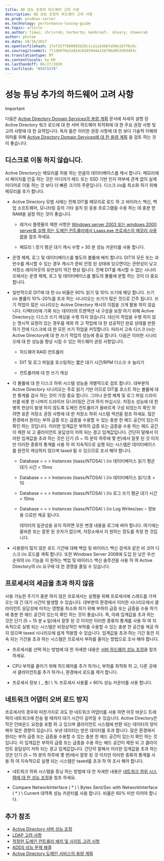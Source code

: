 ```yaml
---
title: AD 성능 조정의 하드웨어 고려 사항
description: AD 성능 조정의 하드웨어 고려 사항
ms.prod: windows-server
ms.technology: performance-tuning-guide
ms.topic: article
ms.author: timwi; chrisrob; herbertm; kenbrumf;  mleary; shawnrab
author: phstee
ms.date: 10/16/2017
ms.openlocfilehash: 1fef257f860895b20c1ca1a24b6fa50e16f70c8c
ms.sourcegitcommit: 771db070a3a924c8265944e21bf9bd85350dd93c
ms.translationtype: MT
ms.contentlocale: ko-KR
ms.lasthandoff: 06/27/2020
ms.locfileid: "85471578"
---
```

# <a name="hardware-considerations-in-adds-performance-tuning"></a>성능 튜닝 추가의 하드웨어 고려 사항

>[!Important]
> 다음은 [Active Directory Domain Services의 용량 계획](https://go.microsoft.com/fwlink/?LinkId=324566) 문서에 자세히 설명 된 Active Directory 워크 로드에 대 한 서버 하드웨어 최적화에 대 한 주요 권장 사항 및 고려 사항에 대 한 요약입니다. 독자 들은 이러한 권장 사항에 대 한 보다 기술적 이해와 의미를 위해 [Active Directory Domain Services에 대 한 용량 계획](https://go.microsoft.com/fwlink/?LinkId=324566) 을 검토 하는 것이 좋습니다.

## <a name="avoid-going-to-disk"></a>디스크로 이동 하지 않습니다.

Active Directory는 메모리를 허용 하는 만큼의 데이터베이스를 캐시 합니다. 메모리에서 페이지를 인출 하는 것은 미디어가 헤드 또는 SSD 기반 인지 여부에 관계 없이 실제 미디어로 이동 하는 것 보다 더 빠른 크기의 주문입니다. 디스크 i/o를 최소화 하기 위해 메모리를 추가 합니다.

-   Active Directory 모범 사례는 전체 DIT를 메모리로 로드 하 고 바이러스 백신, 백업 소프트웨어, 모니터링 등의 기타 설치 된 응용 프로그램을 수용 하는 데 충분 한 RAM을 설정 하는 것이 좋습니다.

    -   레거시 플랫폼의 제한 사항은 [Windows server 2003 또는 windows 2000 server를 실행 하는 도메인 컨트롤러에서 Lsass.exe 프로세스의 메모리 사용량](https://support.microsoft.com/kb/308356)을 참조 하세요.

    -   메모리 \\ 장기 평균 대기 캐시 수명 &gt; 30 분 성능 카운터를 사용 합니다.

-   운영 체제, 로그 및 데이터베이스를 별도의 볼륨에 배치 합니다. DIT의 모든 또는 과반수를 캐시할 수 있는 경우 캐시가 준비 안정 된 상태에 있으면이는 관련성이 낮고 저장소 레이아웃의 유연성이 약간 향상 됩니다. 전체 DIT를 캐시할 수 없는 시나리오에서는 운영 체제, 로그 및 데이터베이스를 별도의 볼륨에 분할 하는 것이 더 중요 합니다.

-   일반적으로 DIT에 대 한 i/o 비율은 90% 읽기 및 10% 쓰기에 해당 합니다. 쓰기 i/o 볼륨이 10%-20%를 초과 하는 시나리오는 쓰기가 많은 것으로 간주 됩니다. 쓰기 작업이 많은 시나리오는 Active Directory 캐시의 이점을 크게 활용 하지 않습니다. 디렉터리에 기록 되는 데이터의 트랜잭션 내 구성을 보장 하기 위해 Active Directory는 디스크 쓰기 캐싱을 수행 하지 않습니다. 대신이 작업을 수행 하지 않는 명시적 요청이 있는 경우를 제외 하 고 작업에 대 한 성공적인 완료 상태를 반환 하기 전에 디스크에 대 한 모든 쓰기 작업을 커밋합니다. 따라서 고속 디스크 i/o는 Active Directory에 대 한 쓰기 작업의 성능에 중요 합니다. 다음은 이러한 시나리오에 대 한 성능을 향상 시킬 수 있는 하드웨어 권장 사항입니다.

    -   하드웨어 RAID 컨트롤러

    -   DIT 및 로그 파일을 호스팅하는 짧은 대기 시간/RPM 디스크 수 늘리기

    -   컨트롤러에 대 한 쓰기 캐싱

-   각 볼륨에 대 한 디스크 하위 시스템 성능을 개별적으로 검토 합니다. 대부분의 Active Directory 시나리오는 주로 읽기 기반 이므로 DIT를 호스트 하는 볼륨에 대 한 통계를 검사 하는 것이 가장 중요 합니다. 그러나 운영 체제 및 로그 파일 드라이브를 비롯 한 나머지 드라이브 모니터링은 간과 하지 마십시오. 저장소 성능에 대 한 병목 현상이 발생 하지 않도록 도메인 컨트롤러가 올바르게 구성 되었는지 확인 하려면 표준 저장소 권장 사항에 대 한 저장소 하위 시스템 섹션을 참조 하세요. 많은 환경에서 원리는 부하 급증 또는 급증을 수용할 수 있는 충분 한 헤드 공간이 있는지 확인 하는 것입니다. 이러한 임계값은 부하의 급증 또는 급증을 수용 하는 헤드 공간이 제한 되 고 클라이언트 응답성이 저하 되는 경고 임계값입니다. 간단히 말해서 이러한 임계값을 초과 하는 것은 단기 (5 ~ 15 분의 하루에 몇 번)에서 잘못 된 것 이지만 이러한 종류의 통계를 사용 하 여 지속적으로 실행 되는 시스템은 데이터베이스를 완전히 캐싱하지 않으며 taxed 될 수 있으므로 조사 해야 합니다.

    -   Database = = &gt; Instances (lsass/NTDSA) \\ I/o 데이터베이스 읽기 평균 대기 시간 &lt; 15ms

    -   Database = = &gt; Instances (lsass/NTDSA) \\ I/o 데이터베이스 읽기/초 &lt; 10

    -   Database = = &gt; Instances (lsass/NTDSA) \\ I/o 로그 쓰기 평균 대기 시간 &lt; 10ms

    -   Database = = &gt; Instances (lsass/NTDSA) \\ I/o Log Writes/sec – 정보용 으로만 제공 됩니다.

        데이터의 일관성을 유지 하려면 모든 변경 내용을 로그에 써야 합니다. 여기에는 올바른 또는 잘못 된 숫자가 없으며, 저장소에서 지 원하는 정도를 측정 한 것입니다.

-   사용량이 많지 않은 로드 기간에 대해 백업 및 바이러스 백신 검색과 같은 비 코어 디스크 i/o 로드를 계획 합니다. 또한 Windows Server 2008에 도입 된 낮은 우선 순위의 i/o 기능을 지 원하는 백업 및 바이러스 백신 솔루션을 사용 하 여 Active Directory의 i/o 요구에 대 한 경쟁을 줄일 수 있습니다.

## <a name="dont-over-tax-the-processors"></a>프로세서의 세금을 초과 하지 않음

사용 가능한 주기가 충분 하지 않은 프로세서는 실행을 위해 프로세서에 스레드를 가져오는 데 긴 대기 시간이 발생할 수 있습니다. 대부분의 환경에서 이러한 시나리오에서 클라이언트 응답성에 미치는 영향을 최소화 하기 위해 부하의 급증 또는 급증을 수용 하기에 충분 한 헤드 공간이 있는지 확인 하는 것이 좋습니다. 즉, 아래 임계값을 초과 하는 것은 단기 (5 ~ 15 분 a 일)에서 잘못 된 것 이지만 이러한 종류의 통계를 사용 하 여 지속적으로 실행 되는 시스템은 비정상적인 부하를 수용할 수 있는 충분 한 공간을 제공 하지 않으며 taxed 시나리오에 쉽게 적용할 수 있습니다. 임계값을 초과 하는 기간 동안 지속 되는 기간을 초과 하는 시스템은 프로세서 부하를 줄이는 방법으로 조사 해야 합니다.

-   프로세서를 선택 하는 방법에 대 한 자세한 내용은 [서버 하드웨어 성능 조정](../../hardware/index.md)을 참조 하세요.

-   CPU 부하를 줄이기 위해 하드웨어를 추가 하거나, 부하를 최적화 하 고, 다른 곳에서 클라이언트를 추가 하거나, 환경에서 로드를 제거 합니다.

-   프로세서 정보 ( \_ 총) \\ % 프로세서 사용률 &lt; 60% 성능 카운터를 사용 합니다.

## <a name="avoid-overloading-the-network-adapter"></a>네트워크 어댑터 오버 로드 방지

프로세서의 경우와 마찬가지로 과도 한 네트워크 어댑터를 사용 하면 아웃 바운드 트래픽이 네트워크에 전송 될 때까지 대기 시간이 길어질 수 있습니다. Active Directory은 작은 인바운드 요청을 포함 하 고 있으며 클라이언트 시스템에 반환 되는 데이터의 양이 매우 많은 경향이 있습니다. 보낸 데이터는 받은 데이터를 초과 합니다. 많은 환경에서 원리는 부하 급증 또는 급증을 수용할 수 있는 충분 한 헤드 공간이 있는지 확인 하는 것입니다. 이 임계값은 부하의 급증 또는 급증을 수용 하는 헤드 공간이 제한 되 고 클라이언트 응답성이 저하 되는 경고 임계값입니다. 간단히 말해서 이러한 임계값을 초과 하는 것은 단기 (5 ~ 15 분의 하루에 몇 번)에서 잘못 된 것 이지만 이러한 종류의 통계를 사용 하 여 지속적으로 실행 되는 시스템은 taxed를 초과 하 여 조사 해야 합니다.

-   네트워크 하위 시스템을 튜닝 하는 방법에 대 한 자세한 내용은 [네트워크 하위 시스템에 대 한 성능 조정](../../../../networking/technologies/network-subsystem/net-sub-performance-top.md)을 참조 하세요.

-   Compare NetworkInterface ( \* ) \\ Bytes Sent/Sec with NetworkInterface ( \* ) \\ Current 대역폭 성능 카운터를 사용 합니다. 비율은 60% 미만 이어야 합니다.

## <a name="additional-references"></a>추가 참조
- [Active Directory 서버 성능 조정](index.md)
- [LDAP 고려 사항](ldap-considerations.md)
- [적절한 도메인 컨트롤러 배치 및 사이트 고려 사항](site-definition-considerations.md)
- [ADDS 성능 문제 해결](troubleshoot.md)
- [Active Directory 도메인 서비스의 용량 계획](https://go.microsoft.com/fwlink/?LinkId=324566)